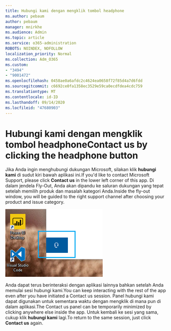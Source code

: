 ```yaml
---
title: Hubungi kami dengan mengklik tombol headphone
ms.author: pebaum
author: pebaum
manager: mnirkhe
ms.audience: Admin
ms.topic: article
ms.service: o365-administration
ROBOTS: NOINDEX, NOFOLLOW
localization_priority: Normal
ms.collection: Adm_O365
ms.custom:
- "3494"
- "9001472"
ms.openlocfilehash: 0458ae0a6afdc2c4624ea0658f72f85d4a7d6fdd
ms.sourcegitcommit: c6692ce0fa1358ec3529e59ca0ecdfdea4cdc759
ms.translationtype: MT
ms.contentlocale: id-ID
ms.lasthandoff: 09/14/2020
ms.locfileid: "47680903"
---
```

# <a name="contact-us-by-clicking-the-headphone-button"></a><span data-ttu-id="631f6-102">Hubungi kami dengan mengklik tombol headphone</span><span class="sxs-lookup"><span data-stu-id="631f6-102">Contact us by clicking the headphone button</span></span>

<span data-ttu-id="631f6-103">Jika Anda ingin menghubungi dukungan Microsoft, silakan klik **hubungi kami** di sudut kiri bawah aplikasi ini.</span><span class="sxs-lookup"><span data-stu-id="631f6-103">If you'd like to contact Microsoft Support, please click **Contact us** in the lower left corner of this app.</span></span> <span data-ttu-id="631f6-104">Di dalam jendela Fly-Out, Anda akan dipandu ke saluran dukungan yang tepat setelah memilih produk dan masalah kategori Anda.</span><span class="sxs-lookup"><span data-stu-id="631f6-104">Inside the fly-out window, you will be guided to the right support channel after choosing your product and issue category.</span></span>

![Hubungi kami dengan mengklik ikon headphone.](media/contact-us-headphone-icon.png)

<span data-ttu-id="631f6-106">Anda dapat terus berinteraksi dengan aplikasi lainnya bahkan setelah Anda memulai sesi hubungi kami.</span><span class="sxs-lookup"><span data-stu-id="631f6-106">You can keep interacting with the rest of the app even after you have initiated a Contact us session.</span></span> <span data-ttu-id="631f6-107">Panel hubungi kami dapat digunakan untuk sementara waktu dengan mengklik di mana pun di dalam aplikasi.</span><span class="sxs-lookup"><span data-stu-id="631f6-107">The Contact us panel can be temporarily minimized by clicking anywhere else inside the app.</span></span> <span data-ttu-id="631f6-108">Untuk kembali ke sesi yang sama, cukup klik **hubungi kami** lagi.</span><span class="sxs-lookup"><span data-stu-id="631f6-108">To return to the same session, just click **Contact us** again.</span></span>
